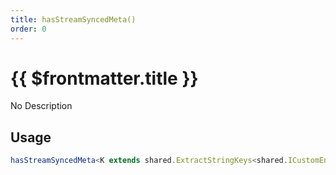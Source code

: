 ```yaml
---
title: hasStreamSyncedMeta()
order: 0
---
```


# {{ $frontmatter.title }}

No Description

## Usage

```ts
hasStreamSyncedMeta<K extends shared.ExtractStringKeys<shared.ICustomEntityStreamSyncedMeta>>(key: K): boolean;
```
